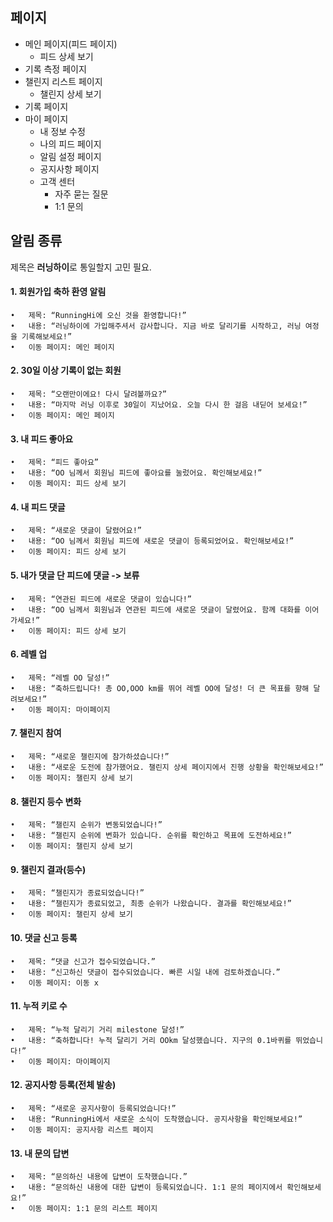 ## 페이지
- 메인 페이지(피드 페이지)
	- 피드 상세 보기
- 기록 측정 페이지
- 챌린지 리스트 페이지
	- 챌린지 상세 보기
- 기록 페이지
- 마이 페이지
	- 내 정보 수정
	- 나의 피드 페이지
	- 알림 설정 페이지
	- 공지사항 페이지
	- 고객 센터
		- 자주 묻는 질문
		- 1:1 문의
## 알림 종류
제목은 **러닝하이**로 통일할지 고민 필요.

#### 1. 회원가입 축하 환영 알림
	•	제목: “RunningHi에 오신 것을 환영합니다!”
	•	내용: “러닝하이에 가입해주셔서 감사합니다. 지금 바로 달리기를 시작하고, 러닝 여정을 기록해보세요!”
	•	이동 페이지: 메인 페이지

#### 2. 30일 이상 기록이 없는 회원

	•	제목: “오랜만이에요! 다시 달려볼까요?”
	•	내용: “마지막 러닝 이후로 30일이 지났어요. 오늘 다시 한 걸음 내딛어 보세요!”
	•	이동 페이지: 메인 페이지

#### 3. 내 피드 좋아요

	•	제목: “피드 좋아요”
	•	내용: “OO 님께서 회원님 피드에 좋아요를 눌렀어요. 확인해보세요!”
	•	이동 페이지: 피드 상세 보기

#### 4. 내 피드 댓글

	•	제목: “새로운 댓글이 달렸어요!”
	•	내용: “OO 님께서 회원님 피드에 새로운 댓글이 등록되었어요. 확인해보세요!”
	•	이동 페이지: 피드 상세 보기

#### 5. 내가 댓글 단 피드에 댓글 -> 보류

	•	제목: “연관된 피드에 새로운 댓글이 있습니다!”
	•	내용: “OO 님께서 회원님과 연관된 피드에 새로운 댓글이 달렸어요. 함께 대화를 이어가세요!”
	•	이동 페이지: 피드 상세 보기

#### 6. 레벨 업

	•	제목: “레벨 OO 달성!”
	•	내용: “축하드립니다! 총 OO,OOO km를 뛰어 레벨 OO에 달성! 더 큰 목표를 향해 달려보세요!”
	•	이동 페이지: 마이페이지

#### 7. 챌린지 참여

	•	제목: “새로운 챌린지에 참가하셨습니다!”
	•	내용: “새로운 도전에 참가했어요. 챌린지 상세 페이지에서 진행 상황을 확인해보세요!”
	•	이동 페이지: 챌린지 상세 보기

#### 8. 챌린지 등수 변화

	•	제목: “챌린지 순위가 변동되었습니다!”
	•	내용: “챌린지 순위에 변화가 있습니다. 순위를 확인하고 목표에 도전하세요!”
	•	이동 페이지: 챌린지 상세 보기

#### 9. 챌린지 결과(등수)

	•	제목: “챌린지가 종료되었습니다!”
	•	내용: “챌린지가 종료되었고, 최종 순위가 나왔습니다. 결과를 확인해보세요!”
	•	이동 페이지: 챌린지 상세 보기

#### 10. 댓글 신고 등록

	•	제목: “댓글 신고가 접수되었습니다.”
	•	내용: “신고하신 댓글이 접수되었습니다. 빠른 시일 내에 검토하겠습니다.”
	•	이동 페이지: 이동 x

#### 11. 누적 키로 수

	•	제목: “누적 달리기 거리 milestone 달성!”
	•	내용: “축하합니다! 누적 달리기 거리 OOkm 달성했습니다. 지구의 0.1바퀴를 뛰었습니다!”
	•	이동 페이지: 마이페이지

#### 12. 공지사항 등록(전체 발송)

	•	제목: “새로운 공지사항이 등록되었습니다!”
	•	내용: “RunningHi에서 새로운 소식이 도착했습니다. 공지사항을 확인해보세요!”
	•	이동 페이지: 공지사항 리스트 페이지

#### 13. 내 문의 답변

	•	제목: “문의하신 내용에 답변이 도착했습니다.”
	•	내용: “문의하신 내용에 대한 답변이 등록되었습니다. 1:1 문의 페이지에서 확인해보세요!”
	•	이동 페이지: 1:1 문의 리스트 페이지